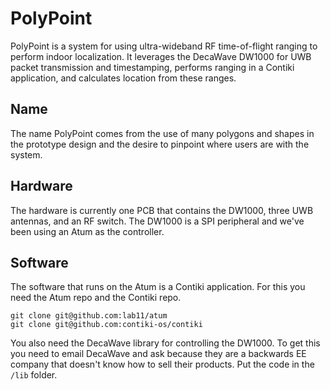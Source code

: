 PolyPoint
=========

PolyPoint is a system for using ultra-wideband RF time-of-flight ranging to perform indoor localization.
It leverages the DecaWave DW1000 for UWB packet transmission and timestamping, performs
ranging in a Contiki application, and calculates location from these ranges.

Name
----

The name PolyPoint comes from the use of many polygons and shapes in the prototype design and the
desire to pinpoint where users are with the system.

Hardware
--------

The hardware is currently one PCB that contains the DW1000, three UWB antennas, and an RF
switch. The DW1000 is a SPI peripheral and we've been using an Atum as the controller.

Software
--------

The software that runs on the Atum is a Contiki application. For this you need the Atum repo
and the Contiki repo.

    git clone git@github.com:lab11/atum
    git clone git@github.com:contiki-os/contiki
    
You also need the DecaWave library for controlling the DW1000. To get this you need to email
DecaWave and ask because they are a backwards EE company that doesn't know how to sell
their products. Put the code in the `/lib` folder.
